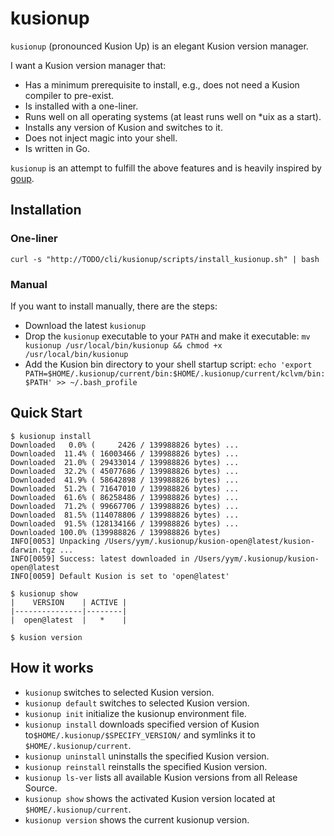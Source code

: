 # kusionup

`kusionup` (pronounced Kusion Up) is an elegant Kusion version manager.

I want a Kusion version manager that:

* Has a minimum prerequisite to install, e.g., does not need a Kusion compiler to pre-exist.
* Is installed with a one-liner.
* Runs well on all operating systems (at least runs well on *uix as a start).
* Installs any version of Kusion and switches to it.
* Does not inject magic into your shell.
* Is written in Go.

`kusionup` is an attempt to fulfill the above features and is heavily inspired by [goup](https://github.com/owenthereal/goup).

## Installation

### One-liner

```
curl -s "http://TODO/cli/kusionup/scripts/install_kusionup.sh" | bash
```

### Manual

If you want to install manually, there are the steps:

* Download the latest `kusionup`
* Drop the `kusionup` executable to your `PATH` and make it executable: `mv kusionup /usr/local/bin/kusionup && chmod +x /usr/local/bin/kusionup`
* Add the Kusion bin directory to your shell startup script: `echo 'export PATH=$HOME/.kusionup/current/bin:$HOME/.kusionup/current/kclvm/bin:$PATH' >> ~/.bash_profile`

## Quick Start

```
$ kusionup install
Downloaded   0.0% (     2426 / 139988826 bytes) ...
Downloaded  11.4% ( 16003466 / 139988826 bytes) ...
Downloaded  21.0% ( 29433014 / 139988826 bytes) ...
Downloaded  32.2% ( 45077686 / 139988826 bytes) ...
Downloaded  41.9% ( 58642898 / 139988826 bytes) ...
Downloaded  51.2% ( 71647010 / 139988826 bytes) ...
Downloaded  61.6% ( 86258486 / 139988826 bytes) ...
Downloaded  71.2% ( 99667706 / 139988826 bytes) ...
Downloaded  81.5% (114078806 / 139988826 bytes) ...
Downloaded  91.5% (128134166 / 139988826 bytes) ...
Downloaded 100.0% (139988826 / 139988826 bytes)
INFO[0053] Unpacking /Users/yym/.kusionup/kusion-open@latest/kusion-darwin.tgz ... 
INFO[0059] Success: latest downloaded in /Users/yym/.kusionup/kusion-open@latest 
INFO[0059] Default Kusion is set to 'open@latest'

$ kusionup show
|    VERSION    | ACTIVE |
|---------------|--------|
|  open@latest  |   *    |

$ kusion version
```

## How it works

* `kusionup` switches to selected Kusion version.
* `kusionup default` switches to selected Kusion version.
* `kusionup init` initialize the kusionup environment file.
* `kusionup install` downloads specified version of Kusion to`$HOME/.kusionup/$SPECIFY_VERSION/` and symlinks it to `$HOME/.kusionup/current`.
* `kusionup uninstall` uninstalls the specified Kusion version.
* `kusionup reinstall` reinstalls the specified Kusion version.
* `kusionup ls-ver` lists all available Kusion versions from all Release Source.
* `kusionup show` shows the activated Kusion version located at `$HOME/.kusionup/current`.
* `kusionup version` shows the current kusionup version.

